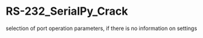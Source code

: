 # RS-232_SerialPy_Crack
selection of port operation parameters, if there is no information on settings
